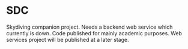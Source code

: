 # SDC

Skydiving companion project. Needs a backend web service which currently is down. Code published for mainly academic purposes. Web services project will be published at a later stage.
